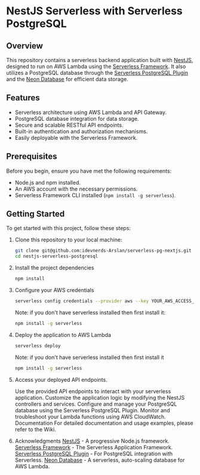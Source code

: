 # NestJS Serverless with Serverless PostgreSQL

## Overview

This repository contains a serverless backend application built with [NestJS](https://nestjs.com/), designed to run on AWS Lambda using the [Serverless Framework](https://www.serverless.com/). It also utilizes a PostgreSQL database through the [Serverless PostgreSQL Plugin](https://github.com/andyseal/serverless-postgresql) and the [Neon Database](https://neondb.io/) for efficient data storage.

## Features

- Serverless architecture using AWS Lambda and API Gateway.
- PostgreSQL database integration for data storage.
- Secure and scalable RESTful API endpoints.
- Built-in authentication and authorization mechanisms.
- Easily deployable with the Serverless Framework.

## Prerequisites

Before you begin, ensure you have met the following requirements:

- Node.js and npm installed.
- An AWS account with the necessary permissions.
- Serverless Framework CLI installed (`npm install -g serverless`).

## Getting Started

To get started with this project, follow these steps:

1. Clone this repository to your local machine:

   ```bash
   git clone git@github.com:idevnerds-Arslan/serverless-pg-nextjs.git
   cd nestjs-serverless-postgresql
   ```

2. Install the project dependencies

   ```bash
   npm install
   ```

3. Configure your AWS credentials

   ```bash
   serverless config credentials --provider aws --key YOUR_AWS_ACCESS_KEY --secret YOUR_AWS_SECRET_KEY
   ```

   Note:
   if you don't have serverless installed then first install it:

   ```bash
   npm install -g serverless
   ```

4. Deploy the application to AWS Lambda

   ```bash
   serverless deploy
   ```

   Note:
   if you don't have serverless installed then first install it

   ```bash
   npm install -g serverless
   ```

5. Access your deployed API endpoints.

   Use the provided API endpoints to interact with your serverless application.
   Customize the application logic by modifying the NestJS controllers and services.
   Configure and manage your PostgreSQL database using the Serverless PostgreSQL Plugin.
   Monitor and troubleshoot your Lambda functions using AWS CloudWatch.
   Documentation
   For detailed documentation and usage examples, please refer to the Wiki.

6. Acknowledgments
   [NestJS](https://nestjs.com/) - A progressive Node.js framework.
   [Serverless Framework](https://www.serverless.com/) - The Serverless Application Framework.
   [Serverless PostgreSQL Plugin](https://github.com/andyseal/serverless-postgresql) - For PostgreSQL integration with Serverless.
   [Neon Database](https://neondb.io/) - A serverless, auto-scaling database for AWS Lambda.
